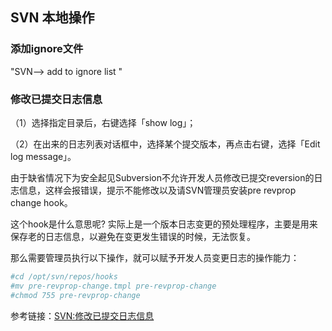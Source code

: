 



## SVN 本地操作

### 添加ignore文件

"SVN--> add to ignore list "


### 修改已提交日志信息

（1）选择指定目录后，右键选择「show log」；

（2）在出来的日志列表对话框中，选择某个提交版本，再点击右键，选择「Edit log message」。


由于缺省情况下为安全起见Subversion不允许开发人员修改已提交reversion的日志信息，这样会报错误，提示不能修改以及请SVN管理员安装pre revprop change hook。

这个hook是什么意思呢? 实际上是一个版本日志变更的预处理程序，主要是用来保存老的日志信息，以避免在变更发生错误的时候，无法恢复。

那么需要管理员执行以下操作，就可以赋予开发人员变更日志的操作能力：

```bash
#cd /opt/svn/repos/hooks  
#mv pre-revprop-change.tmpl pre-revprop-change  
#chmod 755 pre-revprop-change  
```


参考链接：[SVN:修改已提交日志信息](http://blog.csdn.net/iefreer/article/details/19755595)






